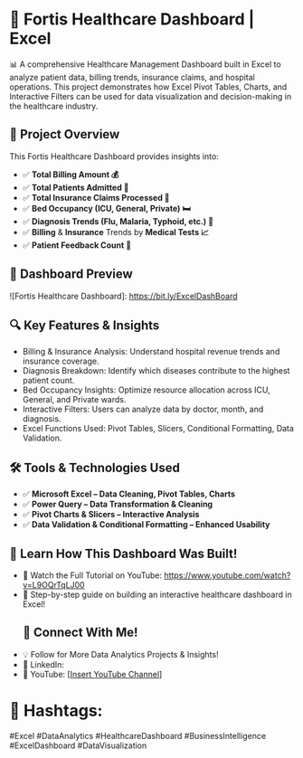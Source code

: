 # 🏥 Fortis Healthcare Dashboard | Excel
📊 A comprehensive Healthcare Management Dashboard built in Excel to analyze patient data, billing trends, insurance claims, and hospital operations. This project demonstrates how Excel Pivot Tables, Charts, and Interactive Filters can be used for data visualization and decision-making in the healthcare industry.

## 📌 **Project Overview**
This Fortis Healthcare Dashboard provides insights into:
- ✅ **Total Billing Amount 💰**
- ✅ **Total Patients Admitted 🏥**
- ✅ **Total Insurance Claims Processed 🏦**
- ✅ **Bed Occupancy (ICU, General, Private) 🛏**
- ✅ **Diagnosis Trends (Flu, Malaria, Typhoid, etc.) 🦠**
- ✅ **Billing** & **Insurance** Trends by **Medical Tests 📈**
- ✅ **Patient Feedback Count 📝**
## 📸 **Dashboard Preview**
![Fortis Healthcare Dashboard]: https://bit.ly/ExcelDashBoard

## 🔍 **Key Features & Insights**
 * Billing & Insurance Analysis: Understand hospital revenue trends and insurance coverage.
 * Diagnosis Breakdown: Identify which diseases contribute to the highest patient count.
 * Bed Occupancy Insights: Optimize resource allocation across ICU, General, and Private wards.
 * Interactive Filters: Users can analyze data by doctor, month, and diagnosis.
 * Excel Functions Used: Pivot Tables, Slicers, Conditional Formatting, Data Validation.
## 🛠 Tools & Technologies Used
- ✅ **Microsoft Excel – Data Cleaning, Pivot Tables, Charts**
- ✅ **Power Query – Data Transformation & Cleaning**
- ✅ **Pivot Charts & Slicers – Interactive Analysis**
- ✅ **Data Validation & Conditional Formatting – Enhanced Usability**
## 🎥 Learn How This Dashboard Was Built!
* 📌 Watch the Full Tutorial on YouTube: https://www.youtube.com/watch?v=L9OQrTqLJ00
* 🎥 Step-by-step guide on building an interactive healthcare dashboard in Excel!
  ## 📌 Connect With Me!
* 💡 Follow for More Data Analytics Projects & Insights!
* 🔔 LinkedIn: 
* 🔔 YouTube: [[Insert YouTube Channel](https://www.youtube.com/watch?v=L9OQrTqLJ00)]

# 📌 Hashtags:
#Excel #DataAnalytics #HealthcareDashboard #BusinessIntelligence #ExcelDashboard #DataVisualization
